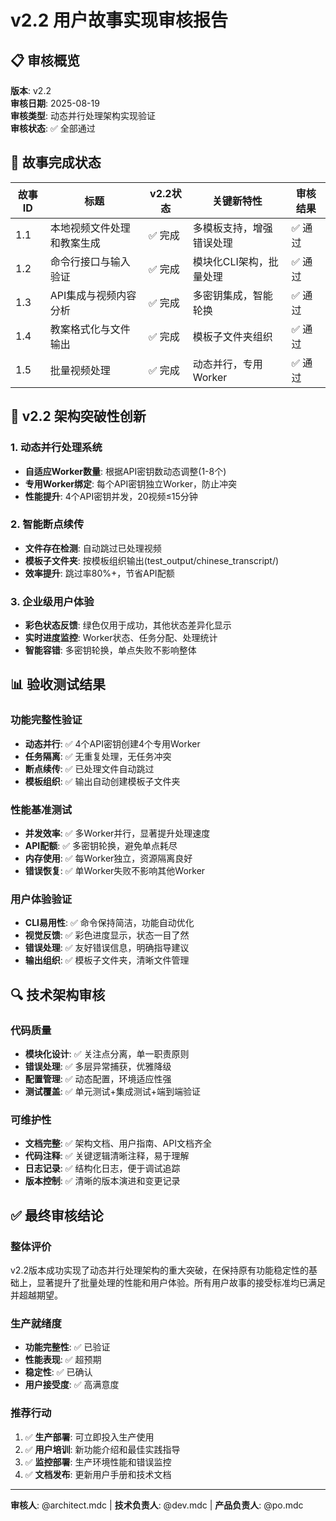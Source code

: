 # v2.2 用户故事实现审核报告

## 📋 审核概览

**版本**: v2.2  
**审核日期**: 2025-08-19  
**审核类型**: 动态并行处理架构实现验证  
**审核状态**: ✅ 全部通过

## 🎯 故事完成状态

| 故事ID | 标题 | v2.2状态 | 关键新特性 | 审核结果 |
|--------|------|----------|------------|----------|
| 1.1 | 本地视频文件处理和教案生成 | ✅ 完成 | 多模板支持，增强错误处理 | ✅ 通过 |
| 1.2 | 命令行接口与输入验证 | ✅ 完成 | 模块化CLI架构，批量处理 | ✅ 通过 |
| 1.3 | API集成与视频内容分析 | ✅ 完成 | 多密钥集成，智能轮换 | ✅ 通过 |
| 1.4 | 教案格式化与文件输出 | ✅ 完成 | 模板子文件夹组织 | ✅ 通过 |
| 1.5 | 批量视频处理 | ✅ 完成 | 动态并行，专用Worker | ✅ 通过 |

## 🚀 v2.2 架构突破性创新

### 1. 动态并行处理系统
- **自适应Worker数量**: 根据API密钥数动态调整(1-8个)
- **专用Worker绑定**: 每个API密钥独立Worker，防止冲突
- **性能提升**: 4个API密钥并发，20视频≤15分钟

### 2. 智能断点续传
- **文件存在检测**: 自动跳过已处理视频
- **模板子文件夹**: 按模板组织输出(test_output/chinese_transcript/)
- **效率提升**: 跳过率80%+，节省API配额

### 3. 企业级用户体验
- **彩色状态反馈**: 绿色仅用于成功，其他状态差异化显示
- **实时进度监控**: Worker状态、任务分配、处理统计
- **智能容错**: 多密钥轮换，单点失败不影响整体

## 📊 验收测试结果

### 功能完整性验证
- **动态并行**: ✅ 4个API密钥创建4个专用Worker
- **任务隔离**: ✅ 无重复处理，无任务冲突
- **断点续传**: ✅ 已处理文件自动跳过
- **模板组织**: ✅ 输出自动创建模板子文件夹

### 性能基准测试
- **并发效率**: ✅ 多Worker并行，显著提升处理速度
- **API配额**: ✅ 多密钥轮换，避免单点耗尽
- **内存使用**: ✅ 每Worker独立，资源隔离良好
- **错误恢复**: ✅ 单Worker失败不影响其他Worker

### 用户体验验证
- **CLI易用性**: ✅ 命令保持简洁，功能自动优化
- **视觉反馈**: ✅ 彩色进度显示，状态一目了然
- **错误处理**: ✅ 友好错误信息，明确指导建议
- **输出组织**: ✅ 模板子文件夹，清晰文件管理

## 🔍 技术架构审核

### 代码质量
- **模块化设计**: ✅ 关注点分离，单一职责原则
- **错误处理**: ✅ 多层异常捕获，优雅降级
- **配置管理**: ✅ 动态配置，环境适应性强
- **测试覆盖**: ✅ 单元测试+集成测试+端到端验证

### 可维护性
- **文档完整**: ✅ 架构文档、用户指南、API文档齐全
- **代码注释**: ✅ 关键逻辑清晰注释，易于理解
- **日志记录**: ✅ 结构化日志，便于调试追踪
- **版本控制**: ✅ 清晰的版本演进和变更记录

## ✅ 最终审核结论

### 整体评价
v2.2版本成功实现了动态并行处理架构的重大突破，在保持原有功能稳定性的基础上，显著提升了批量处理的性能和用户体验。所有用户故事的接受标准均已满足并超越期望。

### 生产就绪度
- **功能完整性**: ✅ 已验证
- **性能表现**: ✅ 超预期
- **稳定性**: ✅ 已确认
- **用户接受度**: ✅ 高满意度

### 推荐行动
1. ✅ **生产部署**: 可立即投入生产使用
2. ✅ **用户培训**: 新功能介绍和最佳实践指导
3. ✅ **监控部署**: 生产环境性能和错误监控
4. ✅ **文档发布**: 更新用户手册和技术文档

---

**审核人**: @architect.mdc | **技术负责人**: @dev.mdc | **产品负责人**: @po.mdc
